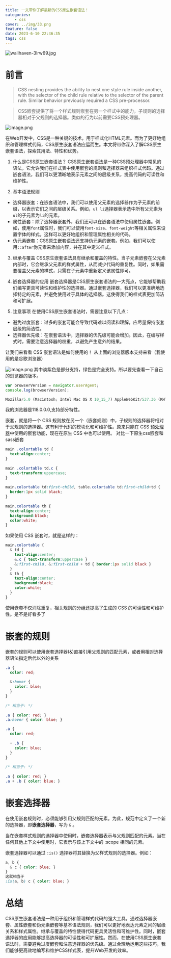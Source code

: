 ```yaml
---
title: 一文带你了解最新的CSS原生嵌套语法！
categories:
    - css
cover: ../img/33.png
feature: false
date: 2023-6-10 22:46:35
tags: css
---
```


![wallhaven-3lrw69.jpg](https://p3-juejin.byteimg.com/tos-cn-i-k3u1fbpfcp/714bff47a0244fa4a4b66e5038ddff78~tplv-k3u1fbpfcp-jj-mark:0:0:0:0:q75.image#?w=3840&h=2160&s=5018148&e=jpg&b=51acc3)
# 前言

>CSS nesting provides the ability to nest one style rule inside another, with the selector of the child rule relative to the selector of the parent rule. Similar behavior previously required a CSS pre-processor.   

>CSS嵌套提供了将一个样式规则嵌套在另一个样式中的能力，子规则的选择器相对于父规则的选择器。类似的行为以前需要CSS预处理器。


![image.png](https://p9-juejin.byteimg.com/tos-cn-i-k3u1fbpfcp/62c9dc3d4c9946588aee7189229fcade~tplv-k3u1fbpfcp-jj-mark:0:0:0:0:q75.image#?w=3010&h=1718&s=476287&e=png&a=1&b=27221a)


在Web开发中，CSS是一种关键的技术，用于样式化HTML元素。而为了更好地组织和管理样式代码，CSS原生嵌套语法应运而生。本文将带你深入了解CSS原生嵌套语法，探索其用法、特性和优势。

1. 什么是CSS原生嵌套语法？
CSS原生嵌套语法是一种CSS预处理器中常见的语法，它允许我们在样式表中使用嵌套的规则和选择器来组织样式代码。通过嵌套语法，我们可以更清晰地表示元素之间的层级关系，提高代码的可读性和维护性。

2. 基本语法规则
- 选择器嵌套：在嵌套语法中，我们可以使用父元素的选择器作为子元素的前缀，以表示它们之间的层级关系。例如，`ul li`选择器表示选中所有父元素为`ul`的子元素为`li`的元素。
- 属性嵌套：除了选择器嵌套外，我们还可以在嵌套语法中使用属性嵌套。例如，使用`font`属性时，我们可以使用`font-size`、`font-weight`等相关属性来设置字体的样式。这样可以更好地组织和管理属性相关的代码。
- 伪元素嵌套：CSS原生嵌套语法还支持伪元素的嵌套。例如，我们可以使用`::after`伪元素来添加内容，并在其中定义样式。

3. 继承与覆盖
CSS原生嵌套语法具有继承和覆盖的特性。当子元素嵌套在父元素内部时，它会继承父元素的样式属性，从而减少代码的重复性。同时，如果需要覆盖父元素的样式，只需在子元素中重新定义该属性即可。

4. 嵌套选择器的应用
嵌套选择器是CSS原生嵌套语法的一大亮点，它能够帮助我们编写更具可读性和维护性的选择器。通过嵌套选择器，我们可以更准确地选择特定的元素，并避免使用过于具体的选择器。这使得我们的样式表更加简洁和可扩展。

5. 注意事项
在使用CSS原生嵌套语法时，需要注意以下几点：
- 避免过度嵌套：过多的嵌套可能会导致代码难以阅读和理解，应尽量保持嵌套层级的简洁性。
- 选择器优先级：在嵌套语法中，选择器的优先级可能会增加。因此，在编写样式时，需要注意选择器的权重，以避免产生意外的结果。

让我们来看看 CSS 嵌套语法是如何使用的！
从上面的浏览器版本支持来看（我使用的是谷歌浏览器）

![image.png](https://p1-juejin.byteimg.com/tos-cn-i-k3u1fbpfcp/a6780ba0131a4ea1a6b551f56cd546db~tplv-k3u1fbpfcp-jj-mark:0:0:0:0:q75.image#?w=2842&h=1634&s=500093&e=png&a=1&b=242018)
其中淡紫色是部分支持，绿色是完全支持。所以要先查看一下自己的浏览器的版本。
```js
var browserVersion = navigator.userAgent;
console.log(browserVersion);

Mozilla/5.0 (Macintosh; Intel Mac OS X 10_15_7) AppleWebKit/537.36 (KHTML, like Gecko) Chrome/118.0.0.0 Safari/537.36
```
我的浏览器是118.0.0.0,支持部分特性。


嵌套，就是将一个 CSS 规则放在另一个（嵌套规则）中，子规则的选择器将相对于父规则的选择器。这有利于代码的模块化和可维护性。原来只能在 CSS [预处理器]()中使用的嵌套功能，现在在原生 CSS 中也可以使用。
对比一下原生css嵌套和sass嵌套
```css
main .colortable td {  
  text-align:center;  
}  
  
main .colortable td.c {  
  text-transform:uppercase;  
}  
  
main.colortable td:first-child, table.colortable td:first-child+td {  
  border:1px solid black;  
}  
  
main.colortable th {  
  text-align:center;  
  background:black;  
  color:white;  
}

```
如果使用 CSS 嵌套时，就是这样的：
```css
main.colortable {  
  & td {  
    text-align:center;  
    &.c { text-transform:uppercase }  
    &:first-child, &:first-child + td { border:1px solid black }  
  }  
  & th {  
    text-align:center;  
    background:black;  
    color:white;  
  }  
}
```
使用嵌套不仅消除重复，相关规则的分组还提高了生成的 CSS 的可读性和可维护性。是不是好看多了

# 嵌套的规则
嵌套的规则可以使用嵌套选择器(&)直接引用父规则的匹配元素，或者用相对选择器语法指定后代以外的关系
```css
.a {  
  color: red;  
  
  &:hover {  
    color: blue;  
  }  
}  
  
/* 相当于: */  
  
.a { color: red; }  
.a:hover { color: blue; }
```

```css
.a {  
  color: red;  
  
  + .b {  
    color: blue;  
  }  
}  
  
/* 相当于: */  
  
.a { color: red; }  
.a + .b { color: blue; }
```
# 嵌套选择器
在使用嵌套规则时，必须能够引用父规则匹配的元素。为此，规范中定义了一个新的选择器，即**嵌套选择器**，写为 `&` 。

当在嵌套样式规则的选择器中使用时，嵌套选择器表示与父规则匹配的元素。当在任何其他上下文中使用时，它表示与该上下文中的 :scope 相同的元素。

嵌套选择器可以通过 `:is()` 选择器将其替换为父样式规则的选择器。例如：
```css
a, b {  
  & c { color: blue; }  
}
这就相当于
:is(a, b) c { color: blue; }
```

# 总结
CSS原生嵌套语法是一种用于组织和管理样式代码的强大工具。通过选择器嵌套、属性嵌套和伪元素嵌套等基本语法规则，我们可以更好地表达元素之间的层级关系和样式属性。继承与覆盖的特性使得代码更具灵活性和可维护性。同时，嵌套选择器的应用能够提高选择器的可读性和可扩展性。然而，在使用CSS原生嵌套语法时，需要避免过度嵌套和注意选择器的优先级。通过合理地运用这些技巧，我们能够更高效地编写和维护CSS样式表，提升Web开发的效率。